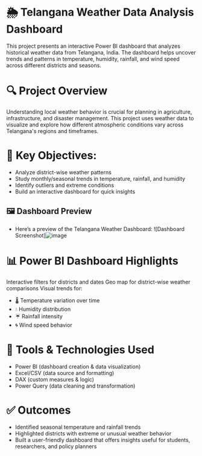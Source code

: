 # 🌦️ Telangana Weather Data Analysis Dashboard
This project presents an interactive Power BI dashboard that analyzes historical weather data from Telangana, India. The dashboard helps uncover trends and patterns in temperature, humidity, rainfall, and wind speed across different districts and seasons.

# 🔍 Project Overview
Understanding local weather behavior is crucial for planning in agriculture, infrastructure, and disaster management. This project uses weather data to visualize and explore how different atmospheric conditions vary across Telangana's regions and timeframes.

# 📌 Key Objectives:
- Analyze district-wise weather patterns
- Study monthly/seasonal trends in temperature, rainfall, and humidity
- Identify outliers and extreme conditions
- Build an interactive dashboard for quick insights
## 🖼️ Dashboard Preview
- Here’s a preview of the Telangana Weather Dashboard:
![Dashboard Screenshot]![image](https://github.com/user-attachments/assets/5952e63e-95f1-4911-8c6d-3c780afe3ee3)

# 📊 Power BI Dashboard Highlights
Interactive filters for districts and dates
Geo map for district-wise weather comparisons
Visual trends for:
- 🌡️ Temperature variation over time
- 💧 Humidity distribution
- ☔ Rainfall intensity
- 🌀 Wind speed behavior

# 🧰 Tools & Technologies Used
- Power BI (dashboard creation & data visualization)
- Excel/CSV (data source and formatting)
- DAX (custom measures & logic)
- Power Query (data cleaning and transformation)

# ✅ Outcomes
- Identified seasonal temperature and rainfall trends
- Highlighted districts with extreme or unusual weather behavior
- Built a user-friendly dashboard that offers insights useful for students, researchers, and policy planners
